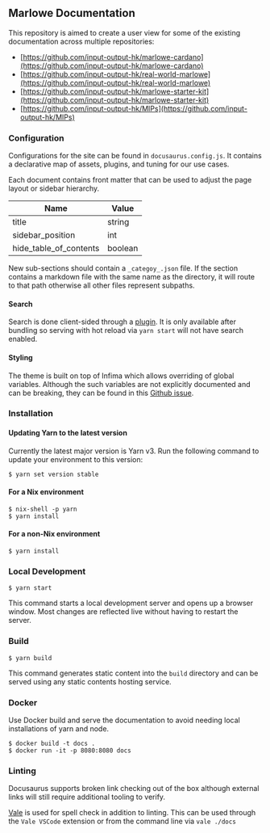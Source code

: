 ## Marlowe Documentation

This repository is aimed to create a user view for some of the existing documentation across multiple repositories:
 - [https://github.com/input-output-hk/marlowe-cardano](https://github.com/input-output-hk/marlowe-cardano)
 - [https://github.com/input-output-hk/real-world-marlowe](https://github.com/input-output-hk/real-world-marlowe)
 - [https://github.com/input-output-hk/marlowe-starter-kit](https://github.com/input-output-hk/marlowe-starter-kit)
 - [https://github.com/input-output-hk/MIPs](https://github.com/input-output-hk/MIPs)


### Configuration

Configurations for the site can be found in `docusaurus.config.js`. It contains a declarative map of assets, plugins, and tuning for our use cases.

Each document contains front matter that can be used to adjust the page layout or sidebar hierarchy.

| Name | Value |
| --- | --- |
| title | string |
| sidebar_position | int |
| hide_table_of_contents | boolean |

New sub-sections should contain a `_categoy_.json` file. If the section contains a markdown file with the same name as the directory, it will route to that path otherwise all other files represent subpaths.

#### Search

Search is done client-sided through a [plugin](https://github.com/easyops-cn/docusaurus-search-local). It is only available after bundling so serving with hot reload via `yarn start` will not have search enabled.

#### Styling

The theme is built on top of Infima which allows overriding of global variables. Although the such variables are not explicitly documented and can be breaking, they can be found in this [Github issue](https://github.com/facebook/docusaurus/issues/3955).


### Installation

#### Updating Yarn to the latest version

Currently the latest major version is Yarn v3. Run the following command to update your environment to this version: 

```
$ yarn set version stable
```

#### For a Nix environment

```
$ nix-shell -p yarn
$ yarn install
```

#### For a non-Nix environment

```
$ yarn install
```

### Local Development

```
$ yarn start
```

This command starts a local development server and opens up a browser window. Most changes are reflected live without having to restart the server.

### Build

```
$ yarn build
```

This command generates static content into the `build` directory and can be served using any static contents hosting service.

### Docker

Use Docker build and serve the documentation to avoid needing local installations of yarn and node.

```
$ docker build -t docs .
$ docker run -it -p 8080:8080 docs
```

### Linting

Docusaurus supports broken link checking out of the box although external links will still require additional tooling to verify.

[Vale](https://vale.sh) is used for spell check in addition to linting. This can be used through the `Vale VSCode` extension or from the command line via `vale ./docs`
